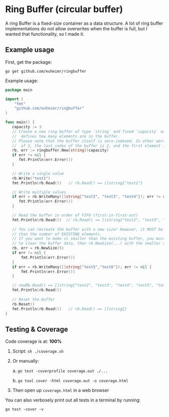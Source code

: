 # Ring Buffer (circular buffer)

A ring Buffer is a fixed-size container as a data structure. A lot of ring buffer 
implementations do not allow overwrites when the buffer is full, but I wanted that functionality, so I made it.

## Example usage

First, get the package:

   `go get github.com/euheimr/ringbuffer`

Example usage:

```go
package main

import (
	"fmt"
	"github.com/euheimr/ringbuffer"
)

func main() {
   capacity := 3
   // Create a new ring buffer of type `string` and fixed `capacity` or size. The capacity
   //  defines how many elements are in the buffer. 
   // Please note that the buffer itself is zero-indexed. In other words, with a capacity
   //  of 3, the last index of the buffer is 2, and the first element is 0.
   rb, err := ringbuffer.New[string](capacity)
   if err != nil {
      fmt.Println(err.Error())
   }

   // Write a single value
   rb.Write("test1")
   fmt.Println(rb.Read())   // rb.Read() == []string{"test1"}

   // Write multiple values
   if err = rb.WriteMany([]string{"test2", "test3", "test4"}); err != nil {
      fmt.Println(err.Error())
   }

   // Read the buffer in order of FIFO (first-in-first-out)
   fmt.Println(rb.Read())  // rb.Read() == []string{"test2", "test3", "test4"}
   
   // You can recreate the buffer with a new size! However, it MUST be EQUAL or GREATER 
   // than the number of EXISTING elements. 
   // If you want to make it smaller than the existing buffer, you must call rb.Reset() 
   // to clear the buffer data, then rb.NewSize(...) with the smaller size capacity
   rb, err = rb.NewSize(5)
   if err != nil {
	   fmt.Println(err.Error())
   }
   if err = rb.WriteMany([]string{"test5","test6"}); err != nil {
	   fmt.Println(err.Error())
   }

   // newRb.Read() == []string{"test2", "test3", "test4", "test5", "test6"}
   fmt.Println(rb.Read())
   
   // Reset the buffer
   rb.Reset()
   fmt.Println(rb.Read())   // rb.Read() == []string{}
}
```


## Testing & Coverage

Code coverage is at: **100%**

1. Script: `sh ./coverage.sh`
2. Or manually:

   a. `go test -coverprofile coverage.out ./...`
   
   b. `go tool cover -html coverage.out -o coverage.html`
3. Then open up `coverage.html` in a web browser

You can also verbosely print out all tests in a terminal by running:

   `go test -cover -v`